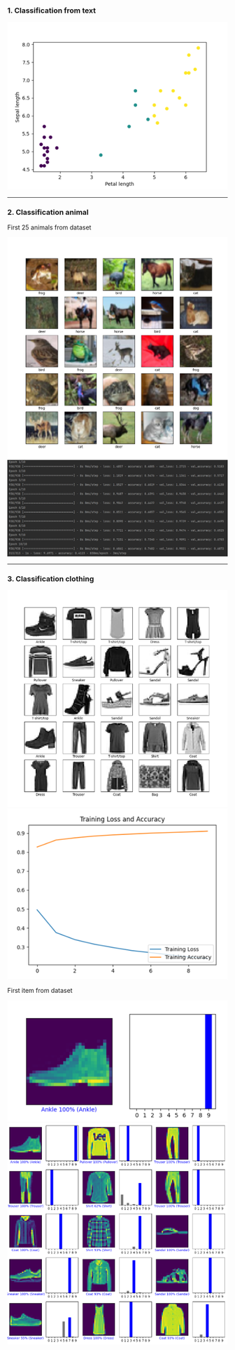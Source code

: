 ### 1. Classification from text
![img.png](img.png)

____
### 2. Classification animal
First 25 animals from dataset

![img_1.png](img_1.png)
![img_2.png](img_2.png)
____
### 3. Classification clothing
![img_3.png](img_3.png)
![img_4.png](img_4.png)

First item from dataset

![img_5.png](img_5.png)
![img_6.png](img_6.png)

